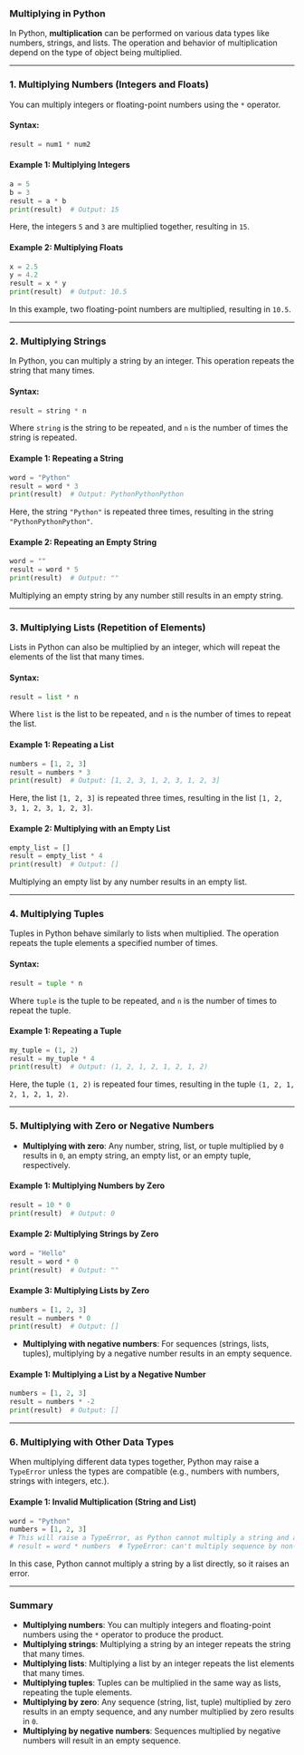 ### **Multiplying in Python**

In Python, **multiplication** can be performed on various data types like numbers, strings, and lists. The operation and behavior of multiplication depend on the type of object being multiplied.

---

### **1. Multiplying Numbers (Integers and Floats)**

You can multiply integers or floating-point numbers using the `*` operator.

#### Syntax:
```python
result = num1 * num2
```

#### Example 1: Multiplying Integers
```python
a = 5
b = 3
result = a * b
print(result)  # Output: 15
```

Here, the integers `5` and `3` are multiplied together, resulting in `15`.

#### Example 2: Multiplying Floats
```python
x = 2.5
y = 4.2
result = x * y
print(result)  # Output: 10.5
```

In this example, two floating-point numbers are multiplied, resulting in `10.5`.

---

### **2. Multiplying Strings**

In Python, you can multiply a string by an integer. This operation repeats the string that many times.

#### Syntax:
```python
result = string * n
```

Where `string` is the string to be repeated, and `n` is the number of times the string is repeated.

#### Example 1: Repeating a String
```python
word = "Python"
result = word * 3
print(result)  # Output: PythonPythonPython
```

Here, the string `"Python"` is repeated three times, resulting in the string `"PythonPythonPython"`.

#### Example 2: Repeating an Empty String
```python
word = ""
result = word * 5
print(result)  # Output: ""
```

Multiplying an empty string by any number still results in an empty string.

---

### **3. Multiplying Lists (Repetition of Elements)**

Lists in Python can also be multiplied by an integer, which will repeat the elements of the list that many times.

#### Syntax:
```python
result = list * n
```

Where `list` is the list to be repeated, and `n` is the number of times to repeat the list.

#### Example 1: Repeating a List
```python
numbers = [1, 2, 3]
result = numbers * 3
print(result)  # Output: [1, 2, 3, 1, 2, 3, 1, 2, 3]
```

Here, the list `[1, 2, 3]` is repeated three times, resulting in the list `[1, 2, 3, 1, 2, 3, 1, 2, 3]`.

#### Example 2: Multiplying with an Empty List
```python
empty_list = []
result = empty_list * 4
print(result)  # Output: []
```

Multiplying an empty list by any number results in an empty list.

---

### **4. Multiplying Tuples**

Tuples in Python behave similarly to lists when multiplied. The operation repeats the tuple elements a specified number of times.

#### Syntax:
```python
result = tuple * n
```

Where `tuple` is the tuple to be repeated, and `n` is the number of times to repeat the tuple.

#### Example 1: Repeating a Tuple
```python
my_tuple = (1, 2)
result = my_tuple * 4
print(result)  # Output: (1, 2, 1, 2, 1, 2, 1, 2)
```

Here, the tuple `(1, 2)` is repeated four times, resulting in the tuple `(1, 2, 1, 2, 1, 2, 1, 2)`.

---

### **5. Multiplying with Zero or Negative Numbers**

- **Multiplying with zero**: Any number, string, list, or tuple multiplied by `0` results in `0`, an empty string, an empty list, or an empty tuple, respectively.

#### Example 1: Multiplying Numbers by Zero
```python
result = 10 * 0
print(result)  # Output: 0
```

#### Example 2: Multiplying Strings by Zero
```python
word = "Hello"
result = word * 0
print(result)  # Output: ""
```

#### Example 3: Multiplying Lists by Zero
```python
numbers = [1, 2, 3]
result = numbers * 0
print(result)  # Output: []
```

- **Multiplying with negative numbers**: For sequences (strings, lists, tuples), multiplying by a negative number results in an empty sequence.

#### Example 1: Multiplying a List by a Negative Number
```python
numbers = [1, 2, 3]
result = numbers * -2
print(result)  # Output: []
```

---

### **6. Multiplying with Other Data Types**

When multiplying different data types together, Python may raise a `TypeError` unless the types are compatible (e.g., numbers with numbers, strings with integers, etc.).

#### Example 1: Invalid Multiplication (String and List)
```python
word = "Python"
numbers = [1, 2, 3]
# This will raise a TypeError, as Python cannot multiply a string and a list directly
# result = word * numbers  # TypeError: can't multiply sequence by non-int of type 'list'
```

In this case, Python cannot multiply a string by a list directly, so it raises an error.

---

### **Summary**

- **Multiplying numbers**: You can multiply integers and floating-point numbers using the `*` operator to produce the product.
- **Multiplying strings**: Multiplying a string by an integer repeats the string that many times.
- **Multiplying lists**: Multiplying a list by an integer repeats the list elements that many times.
- **Multiplying tuples**: Tuples can be multiplied in the same way as lists, repeating the tuple elements.
- **Multiplying by zero**: Any sequence (string, list, tuple) multiplied by zero results in an empty sequence, and any number multiplied by zero results in `0`.
- **Multiplying by negative numbers**: Sequences multiplied by negative numbers will result in an empty sequence.
